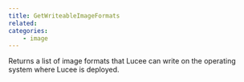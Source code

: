 ```yaml
---
title: GetWriteableImageFormats
related:
categories:
    - image
---
```


Returns a list of image formats that Lucee can write on the operating system where Lucee is deployed.